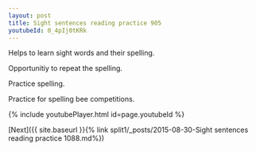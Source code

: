 ```yaml
---
layout: post
title: Sight sentences reading practice 905
youtubeId: 0_4pIj0tKRk
---
```

 
 
Helps to learn sight words and their spelling.

Opportunitiy to repeat the spelling. 

Practice spelling. 
 
Practice for spelling bee competitions. 
 
{% include youtubePlayer.html id=page.youtubeId %}
 
 

[Next]({{ site.baseurl }}{% link  split1/_posts/2015-08-30-Sight sentences reading practice 1088.md%})
 
